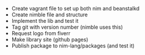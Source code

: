 
* Create vagrant file to set up both nim and beanstalkd
* Create nimble file and structure
* Implement the lib and test it
* Tag git with version number (nimble uses this)
* Request logo from fiverr
* Make library site (github pages)
* Publish package to nim-lang/packages (and test it)
